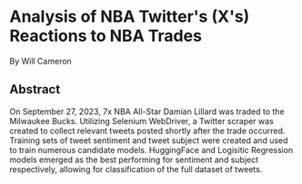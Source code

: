 # Analysis of NBA Twitter's (X's) Reactions to NBA Trades
By Will Cameron

## Abstract
On September 27, 2023, 7x NBA All-Star Damian Lillard was traded to the Milwaukee Bucks. Utilizing Selenium WebDriver, a Twitter scraper was created to collect relevant tweets posted shortly after the trade occurred. Training sets of tweet sentiment and tweet subject were created and used to train numerous candidate models. HuggingFace and Logisitic Regression models emerged as the best performing for sentiment and subject respectively, allowing for classification of the full dataset of tweets. 

